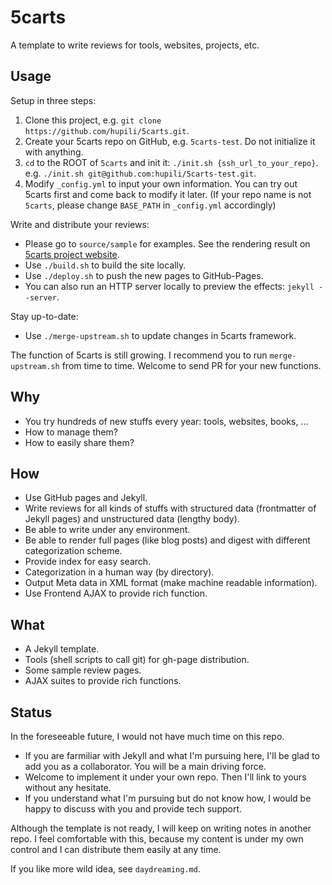 5carts
======

A template to write reviews for tools, websites, projects, etc. 

Usage
-----

Setup in three steps:

   1. Clone this project, e.g. 
   `git clone https://github.com/hupili/5carts.git`.
   2. Create your 5carts repo on GitHub, e.g. `5carts-test`.
   Do not initialize it with anything.
   3. `cd` to the ROOT of `5carts` and init it:
   `./init.sh {ssh_url_to_your_repo}`.
   e.g. 
   `./init.sh git@github.com:hupili/5carts-test.git`.
   4. Modify `_config.yml` to input your own information.
   You can try out 5carts first and come back to modify it later.
   (If your repo name is not `5carts`, please change `BASE_PATH` in `_config.yml` accordingly)

Write and distribute your reviews:

   * Please go to `source/sample` for examples.
   See the rendering result on [5carts project website](http://hupili.github.io/5carts/).
   * Use `./build.sh` to build the site locally. 
   * Use `./deploy.sh` to push the new pages to GitHub-Pages.
   * You can also run an HTTP server locally to preview the effects:
   `jekyll --server`.

Stay up-to-date:

   * Use `./merge-upstream.sh` to update changes in 5carts framework.
   

The function of 5carts is still growing. 
I recommend you to run `merge-upstream.sh` from time to time.
Welcome to send PR for your new functions.

Why
---

   * You try hundreds of new stuffs every year: tools, websites, books, ...
   * How to manage them?
   * How to easily share them?

How
---

   * Use GitHub pages and Jekyll. 
   * Write reviews for all kinds of stuffs
   with structured data (frontmatter of Jekyll pages)
   and unstructured data (lengthy body). 
   * Be able to write under any environment. 
   * Be able to render full pages (like blog posts) 
   and digest with different categorization scheme. 
   * Provide index for easy search.
   * Categorization in a human way (by directory).
   * Output Meta data in XML format (make machine readable information).
   * Use Frontend AJAX to provide rich function.

What
----

   * A Jekyll template. 
   * Tools (shell scripts to call git) for gh-page distribution. 
   * Some sample review pages.
   * AJAX suites to provide rich functions.

Status
------

In the foreseeable future, I would not have much time on this repo. 

   * If you are farmiliar with Jekyll and what I'm pursuing here, 
   I'll be glad to add you as a collaborator. 
   You will be a main driving force. 
   * Welcome to implement it under your own repo. 
   Then I'll link to yours without any hesitate. 
   * If you understand what I'm pursuing but do not know how, 
   I would be happy to discuss with you and provide tech support.

Although the template is not ready,
I will keep on writing notes in another repo.
I feel comfortable with this, because my content is under my own control
and I can distribute them easily at any time.

If you like more wild idea, see `daydreaming.md`.
